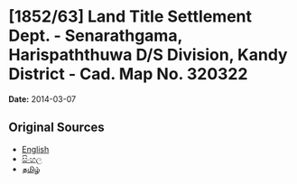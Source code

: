 # [1852/63] Land Title Settlement Dept. - Senarathgama, Harispaththuwa D/S Division, Kandy District - Cad. Map No. 320322

**Date:** 2014-03-07

## Original Sources

- [English](https://documents.gov.lk/view/extra-gazettes/2014/3/1852-63_E.pdf)
- [සිංහල](https://documents.gov.lk/view/extra-gazettes/2014/3/1852-63_S.pdf)
- [தமிழ்](https://documents.gov.lk/view/extra-gazettes/2014/3/1852-63_T.pdf)
